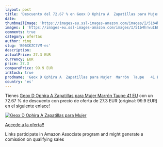 ```yaml
---
layout: post
title: 'Descuento del 72.67 % en Geox D Ophira A  Zapatillas para Mujer  '
date: 
thumbnailImage: 'https://images-eu.ssl-images-amazon.com/images/I/51b4hrwuIEL._SL200_.jpg'
images: [ 'https://images-eu.ssl-images-amazon.com/images/I/51b4hrwuIEL._SL200_.jpg' ]
comments: true
category: ofertas
author: ring
slug: 'B06XKZC7VM-es'
description:
actualPrice: 27.3 EUR
currency: EUR
price: 27.3
comparePrice: 99.9 EUR
inStock: true
prodname: 'Geox D Ophira A  Zapatillas para Mujer  Marrón  Taupe   41 EU'
country: 'es'
---
```


Tienes [Geox D Ophira A  Zapatillas para Mujer  Marrón  Taupe   41 EU](https://www.amazon.es/dp/B06XKZC7VM/?tag=tolees-21) con un 72.67 % de descuento con precio de oferta de 27.3 EUR (original: 99.9 EUR) en el siguiente enlace!

[![Geox D Ophira A  Zapatillas para Mujer  ](https://images-eu.ssl-images-amazon.com/images/I/51b4hrwuIEL._SL200_.jpg)](https://www.amazon.es/dp/B06XKZC7VM/?tag=tolees-21)

[Accede a la oferta!!](https://www.amazon.es/dp/B06XKZC7VM/?tag=tolees-21)

Links participate in Amazon Associate program and might generate a comission on qualifying sales


